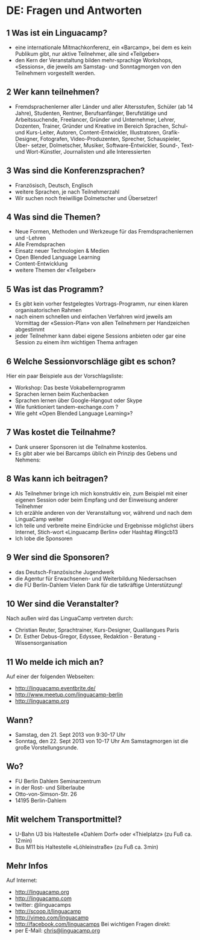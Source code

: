 # DE: Fragen und Antworten

## 1 Was ist ein Linguacamp?
* eine internationale Mitmachkonferenz, ein «Barcamp», bei dem es kein Publikum gibt, nur aktive Teilnehmer, alle sind «Teilgeber»
* den Kern der Veranstaltung bilden mehr-sprachige Workshops, «Sessions», die jeweils am Samstag- und Sonntagmorgen von den Teilnehmern vorgestellt werden. 

## 2 Wer kann teilnehmen?
* Fremdsprachenlerner aller Länder und aller
Altersstufen, Schüler (ab 14 Jahre), Studenten, Rentner, Berufsanfänger, Berufstätige und Arbeitssuchende, Freelancer, Gründer und Unternehmer, Lehrer, Dozenten, Trainer, Gründer und Kreative im Bereich Sprachen, Schul- und Kurs-Leiter, Autoren, Content-Entwickler, Illustratoren, Grafik-Designer, Fotografen, Video-Produzenten, Sprecher, Schauspieler, Über-
setzer, Dolmetscher, Musiker, Software-Entwickler, Sound-, Text- und Wort-Künstler, Journalisten und alle Interessierten

## 3 Was sind die Konferenzsprachen?
* Französisch, Deutsch, Englisch
* weitere Sprachen, je nach Teilnehmerzahl
* Wir suchen noch freiwillige Dolmetscher und Übersetzer!

## 4 Was sind die Themen?
* Neue Formen, Methoden und Werkzeuge für das Fremdsprachenlernen und -Lehren
* Alle Fremdsprachen
* Einsatz neuer Technologien & Medien
* Open Blended Language Learning
* Content-Entwicklung
* weitere Themen der «Teilgeber»
## 5 Was ist das Programm?
* Es gibt kein vorher festgelegtes Vortrags-Programm, nur einen klaren organisatorischen Rahmen
* nach einem schnellen und einfachen Verfahren wird jeweils am Vormittag der «Session-Plan» von allen Teilnehmern per Handzeichen abgestimmt
* jeder Teilnehmer kann dabei eigene Sessions anbieten oder gar eine Session zu einem ihm wichtigen Thema anfragen
## 6 Welche Sessionvorschläge gibt es schon?
Hier ein paar Beispiele aus der Vorschlagsliste:
* Workshop: Das beste Vokabellernprogramm
* Sprachen lernen beim Kuchenbacken
* Sprachen lernen über Google-Hangout oder Skype
* Wie funktioniert tandem-exchange.com ?
* Wie geht «Open Blended Language Learning»?
## 7 Was kostet die Teilnahme?
* Dank unserer Sponsoren ist die Teilnahme kostenlos. 
* Es gibt aber wie bei Barcamps üblich ein Prinzip des Gebens und Nehmens:
## 8 Was kann ich beitragen?
* Als Teilnehmer bringe ich mich konstruktiv ein, zum Beispiel mit einer eigenen Session oder beim Empfang und der Einweisung anderer Teilnehmer
* Ich erzähle anderen von der Veranstaltung vor, während und nach dem LinguaCamp weiter
* Ich teile und verbreite meine Eindrücke und Ergebnisse möglichst übers Internet, Stich-wort «Linguacamp Berlin» oder Hashtag 
#lingcb13
* Ich lobe die Sponsoren
## 9 Wer sind die Sponsoren?
* das Deutsch-Französische Jugendwerk
* die Agentur für Erwachsenen- und Weiterbildung Niedersachsen
* die FU Berlin-Dahlem
Vielen Dank für die tatkräftige Unterstützung!
## 10 Wer sind die Veranstalter?
Nach außen wird das LinguaCamp vertreten durch:
* Christian Reuter, Sprachtrainer, Kurs-Designer, Qualilangues Paris
* Dr. Esther Debus-Gregor, Edyssee, Redaktion - Beratung - Wissensorganisation
## 11 Wo melde ich mich an?
Auf einer der folgenden Webseiten:
* http://linguacamp.eventbrite.de/
* http://www.meetup.com/linguacamp-berlin
* http://linguacamp.org
## Wann?
* Samstag, den 21. Sept 2013 von 9:30-17 Uhr
* Sonntag, den 22. Sept 2013 von 10-17 Uhr
Am Samstagmorgen ist die große Vorstellungsrunde.
## Wo?
* FU Berlin Dahlem Seminarzentrum
* in der Rost- und Silberlaube
* Otto-von-Simson-Str. 26
* 14195 Berlin-Dahlem
## Mit welchem Transportmittel?
* U-Bahn U3 bis Haltestelle «Dahlem Dorf» oder «Thielplatz» (zu Fuß ca. 12 min)
* Bus M11 bis Haltestelle «Löhleinstraße» (zu Fuß ca. 3 min)

## Mehr Infos
Auf Internet:
* http://linguacamp.org
* http://linguacamp.com
* twitter: @linguacamps
* http://scoop.it/linguacamp
* http://vimeo.com/linguacamp
* http://facebook.com/linguacamps
Bei wichtigen Fragen direkt:
* per E-Mail: chris@linguacamp.org


